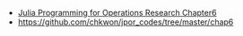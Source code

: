 - [Julia Programming for Operations Research Chapter6](https://www.softcover.io/read/7b8eb7d0/juliabook/network)
- https://github.com/chkwon/jpor_codes/tree/master/chap6
